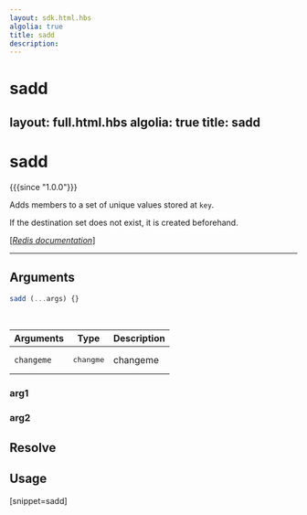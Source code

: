 ```yaml
---
layout: sdk.html.hbs
algolia: true
title: sadd
description:
---
```


# sadd
layout: full.html.hbs
algolia: true
title: sadd
---

# sadd

{{{since "1.0.0"}}}

Adds members to a set of unique values stored at `key`. 

If the destination set does not exist, it is created beforehand.

[[_Redis documentation_]](https://redis.io/commands/sadd)

---

## Arguments

```js
sadd (...args) {}

```

<br/>

| Arguments    | Type    | Description |
|--------------|---------|-------------|
| ``changeme`` | <pre>changme</pre> | changeme    |

### arg1

### arg2

## Resolve

## Usage

[snippet=sadd]
